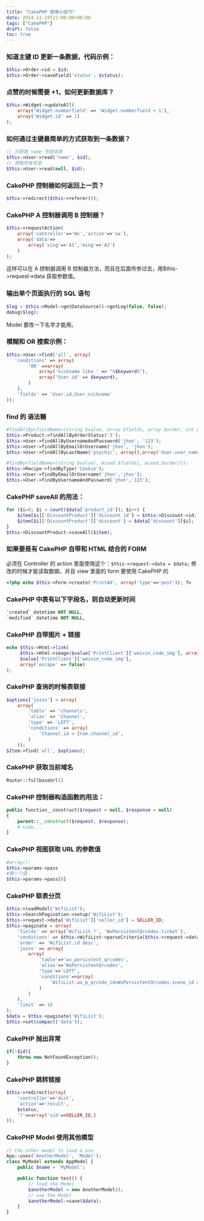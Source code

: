```yaml
---
title: "CakePHP 使用小技巧"
date: 2014-11-19T22:00:00+08:00
tags: ["CakePHP"] 
draft: false
toc: true
---
```


### 知道主键 ID 更新一条数据，代码示例：

```php
$this->Order->id = $id;
$this->Order->saveField('status', $status);
```

### 点赞的时候需要 +1，如何更新数据库？

```php
$this->Widget->updateAll(
    array('Widget.numberfield' => 'Widget.numberfield + 1'),
    array('Widget.id' => 1)
);
```

### 如何通过主键最简单的方式获取到一条数据？

```php
// 只获取 name 字段信息
$this->User->read('name', $id);
// 获取所有信息
$this->User->read(null, $id);
```

<!--more-->

### CakePHP 控制器如何返回上一页？

```php
$this->redirect($this->referer());
```

### CakePHP A 控制器调用 B 控制器？

```php
$this->requestAction(
    array('controller'=>'Wx','action'=>'aa'),
    array('data'=>
        array('xing'=>'A1','ming'=>'A2')
    )
);
```

这样可以在 A 控制器调用 B 控制器方法，而且在后面传参过去，用$this->request->data 获取参数值。

### 输出单个页面执行的 SQL 语句

```php
$log = $this->Model->getDataSource()->getLog(false, false);
debug($log);
```

Model 要改一下名字才能用。

### 模糊和 OR 搜索示例：

```php
$this->User->find('all', array(
   'conditions' => array(
   		'OR' =>array(
			array('nickname like ' => "%$keyword%"),
			array('User.id' => $keyword),
		)
	),
	'fields' => 'User.id,User.nickname'
));
```

### find 的 语法糖

```php
#findAllBy<fieldName>(string $value, array $fields, array $order, int $limit, int $page, int $recursive)
$this->Product->findAllByOrderStatus('3');
$this->User->findAllByUsernameAndPassword('jhon', '123');
$this->User->findAllByEmailOrUsername('jhon', 'jhon');
$this->User->findAllByLastName('psychic', array(),array('User.user_name' => 'asc'));

#findBy<fieldName>(string $value[, mixed $fields[, mixed $order]]);
$this->Recipe->findByType('Cookie');
$this->User->findByEmailOrUsername('jhon','jhon');
$this->User->findByUsernameAndPassword('jhon','123');
```

### CakePHP saveAll 的用法：

```php
for ($i=0; $i < count($data['product_id']); $i++) {
	$item[$i]['DiscountProduct']['discount_id'] = $this->Discount->id;
	$item[$i]['DiscountProduct']['discount'] = $data['discount'][$i];
}
$this->DiscountProduct->saveAll($item);
```

### 如果要是有 CakePHP 自带和 HTML 结合的 FORM
必须在 Controller 的 action 里面使用这个：`$this->request->data = $data;` 修改的时候才能读取数据，并且 view 里面的 form 要使用 CakePHP 的

```php
<?php echo $this->Form->create('PrintAd', array('type'=>'post')); ?>
```

### CakePHP 中表有以下字段名，则自动更新时间

```sql
`created` datetime NOT NULL,
`modified` datetime NOT NULL,
```

### CakePHP 自带图片 + 链接

```php
echo $this->Html->link(
     $this->Html->image($value['PrintClient']['weixin_code_img'], array('width'=>'60px')),
     $value['PrintClient']['weixin_code_img'],
     array('escape' => false)
);
```

### CakePHP 查询的时候表联接

```php
$options['joins'] = array(
	array(
		'table' => 'channels',
		'alias' => 'Channel',
		'type' => 'LEFT',
		'conditions' => array(
			'Channel.id = Item.channel_id',
		)
	));
$Item->find('all', $options);
```

### CakePHP 获取当前域名

```php
Router::fullbaseUrl()
```

### CakePHP 控制器构造函数的用法：

```php
public function__construct($request = null, $response = null)
{
	parent::__construct($request, $response);
	# code...
}
```

### CakePHP 视图获取 URL 的参数值

```php
#array():
$this->params->pass
#第一个值：
$this->params->pass[0]
```

### CakePHP 联表分页

```php
$this->loadModel('WifiList');
$this->SearchPagination->setup('WifiList');
$this->request->data['WifiList']['seller_id'] = SELLER_ID;
$this->paginate = array(
	'fields' => array('WifiList.*', 'WxPersistentQrcodes.ticket'),
	'conditions' => $this->WifiList->parseCriteria($this->request->data['WifiList']),
	'order' => 'WifiList.id desc',
	'joins' => array(
		array(
			'table'=>'wx_persistent_qrcodes',
			'alias'=>'WxPersistentQrcodes',
			'type'=>'LEFT',
			'conditions'=>array(
				'WifiList.wx_p_qrcode_id=WxPersistentQrcodes.scene_id and WxPersistentQrcodes.seller_id='.SELLER_ID
			)
		)
	),
	'limit' => 10
);
$data = $this->paginate('WifiList');
$this->set(compact('data'));
```

### CakePHP 抛出异常

```php
if(!$id){
	throw new NotFoundException();
}
```

### CakePHP 跳转链接

```php
$this->redirect(array(
	'controller'=>'dist',
	'action'=>'result',
	$status,
	'?'=>array('sid'=>SELLER_ID,)
));
```

### CakePHP Model 使用其他模型

```php
// the other model to load & use
App::uses('AnotherModel', 'Model');
class MyModel extends AppModel {
	public $name = 'MyModel';

	public function test() {
		// load the Model
		$anotherModel = new AnotherModel();
		// use the Model
		$anotherModel->save($data);
	}
}
```